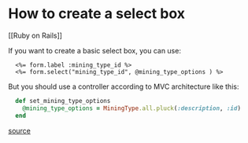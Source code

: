 # How to create a select box
[[Ruby on Rails]]

If you want to create a basic select box, you can use:
```erb
  <%= form.label :mining_type_id %>  
  <%= form.select("mining_type_id", @mining_type_options ) %>  
```
But you should use a controller according to MVC architecture like this:
```ruby
  def set_mining_type_options  
    @mining_type_options = MiningType.all.pluck(:description, :id)  
  end
```
[source](https://www.pablocantero.com/blog/2010/07/26/utilizando-o-rails-form-select/)